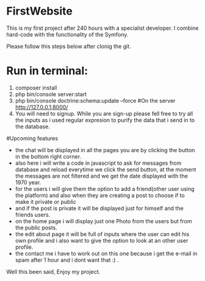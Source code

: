 # FirstWebsite
This is my first project after 240 hours with a specialist developer.
I combine hard-code with the functionality of the Symfony.

Please follow this steps below after clonig the git.

# Run in terminal:
1. composer install
2. php bin/console server:start
3. php bin/console doctrine:schema:update –force
#On the server http://127.0.0.1:8000/
3. You will need to signup. While you are sign-up please fell free to try all the inputs
as i used regular expresion to purify the data that i send in to the database.

#Upcoming features

* the chat will be displayed in all the pages you are by clicking the button 
in the bottom right corner.
* also here i will write a code in javascript to ask for messages from database and reload 
everytime we click the send button, at the moment the messages are not filtered 
and we get the date displayed with the  1970 year.
* for the users i will give them the option to add a friend(other user using the platform)
and also when they are creating a post to choose if to make it private or public
* and if the post
is private it will be displayed just for himself and the friends users.
* on the home page i will display just one Photo from the users but from the public posts.
* the edit about page it will be full of inputs where the user can edit his own profile 
and i also want to give the option to look at an other user profile.
* the contact me i have to work out on this one because i get the e-mail in spam after 1 hour 
 and i dont want that :) . 
 
 Well this been said, Enjoy my project.